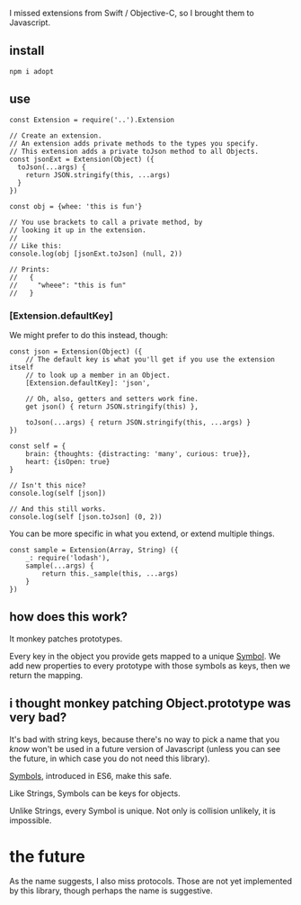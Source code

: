 I missed extensions from Swift / Objective-C, so I brought them to Javascript.

## install

```npm i adopt```

## use

```
const Extension = require('..').Extension

// Create an extension.
// An extension adds private methods to the types you specify.
// This extension adds a private toJson method to all Objects.
const jsonExt = Extension(Object) ({
  toJson(...args) {
    return JSON.stringify(this, ...args)
  }
})

const obj = {whee: 'this is fun'}

// You use brackets to call a private method, by
// looking it up in the extension.
//
// Like this:
console.log(obj [jsonExt.toJson] (null, 2))

// Prints:
//   {
//     "wheee": "this is fun"
//   }
```

### [Extension.defaultKey]

We might prefer to do this instead, though:

```
const json = Extension(Object) ({
    // The default key is what you'll get if you use the extension itself
    // to look up a member in an Object.
    [Extension.defaultKey]: 'json',
    
    // Oh, also, getters and setters work fine.
    get json() { return JSON.stringify(this) },
    
    toJson(...args) { return JSON.stringify(this, ...args) }
})

const self = {
    brain: {thoughts: {distracting: 'many', curious: true}},
    heart: {isOpen: true}
}

// Isn't this nice?
console.log(self [json])

// And this still works.
console.log(self [json.toJson] (0, 2))
```

You can be more specific in what you extend, or extend multiple things.

```
const sample = Extension(Array, String) ({
    _: require('lodash'),
    sample(...args) {
        return this._sample(this, ...args)
    }
})
```

## how does this work?

It monkey patches prototypes.

Every key in the object you provide gets mapped to a unique
[Symbol]. We add new properties to every prototype with those symbols
as keys, then we return the mapping.

## i thought monkey patching Object.prototype was very bad?

It's bad with string keys, because there's no way to pick a name that
you *know* won't be used in a future version of Javascript (unless you
can see the future, in which case you do not need this library).

[Symbols][Symbol], introduced in ES6, make this safe.

Like Strings, Symbols can be keys for objects.

Unlike Strings, every Symbol is unique. Not only is collision
unlikely, it is impossible.

[Symbol]: https://developer.mozilla.org/en-US/docs/Web/JavaScript/Reference/Global_Objects/Symbol "ES6 Symbols"

# the future

As the name suggests, I also miss protocols. Those are not yet implemented
by this library, though perhaps the name is suggestive.


